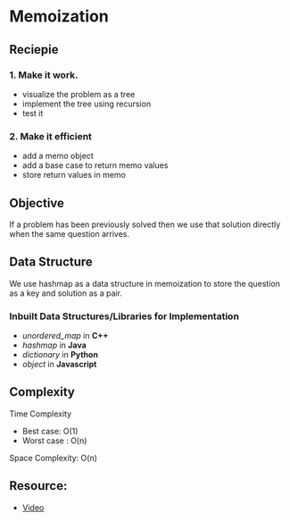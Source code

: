 # Memoization


## Reciepie

### 1. Make it work.
- visualize the problem as a tree
- implement the tree using recursion
- test it

### 2. Make it efficient
- add a memo object
- add a base case to return memo values
- store return values in memo


## Objective

If a problem has been previously solved then we use that solution directly when the same question arrives.


## Data Structure
We use hashmap as a data structure in memoization to store the question as a key and solution as a pair.


### Inbuilt Data Structures/Libraries for Implementation
- *unordered_map* in **C++**
- *hashmap* in **Java**
- *dictionary* in **Python**
- *object* in **Javascript**


## Complexity
Time Complexity 
- Best case: O(1)
- Worst case : O(n)

Space Complexity: O(n)


## Resource:

- [Video](https://www.youtube.com/watch?v=oBt53YbR9Kk) 